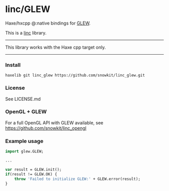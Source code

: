 # linc/GLEW
Haxe/hxcpp @:native bindings for [GLEW](https://github.com/nigels-com/glew).

This is a [linc](http://snowkit.github.io/linc/) library.

---

This library works with the Haxe cpp target only.

---
### Install

`haxelib git linc_glew https://github.com/snowkit/linc_glew.git`

### License

See LICENSE.md

### OpenGL + GLEW

For a full OpenGL API with GLEW available, see https://github.com/snowkit/linc_opengl

### Example usage

```haxe
import glew.GLEW;

...

var result = GLEW.init();
if(result != GLEW.OK) {
    throw 'Failed to initialize GLEW:' + GLEW.error(result);
}

```